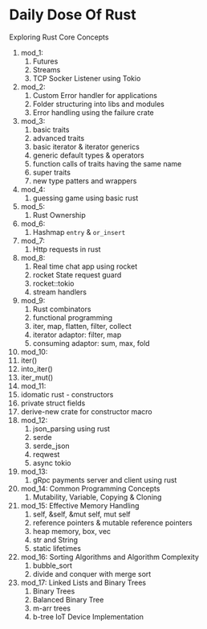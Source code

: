 # Daily Dose Of Rust

Exploring Rust Core Concepts

1. mod_1: 
   1. Futures
   2. Streams
   3. TCP Socker Listener using Tokio
2. mod_2: 
   1. Custom Error handler for applications
   2. Folder structuring into libs and modules
   3. Error handling using the failure crate
3. mod_3:
   1. basic traits
   2. advanced traits
   3. basic iterator & iterator generics
   4. generic default types & operators
   5. function calls of traits having the same name
   6. super traits
   7. new type patters and wrappers
4. mod_4:
   1. guessing game using basic rust
5. mod_5:
   1. Rust Ownership
6. mod_6:
   1. Hashmap `entry` & `or_insert`
7. mod_7:
   1. Http requests in rust
8. mod_8:
   1. Real time chat app using rocket
   2. rocket State request guard
   3. rocket::tokio
   4. stream handlers
9. mod_9:
   1. Rust combinators
   2. functional programming
   3. iter, map, flatten, filter, collect 
   4. iterator adaptor: filter, map
   5. consuming adaptor: sum, max, fold
10. mod_10:
   1. iter()
   2. into_iter()
   3. iter_mut()
11. mod_11:
   1. idomatic rust - constructors
   2. private struct fields
   3. derive-new crate for constructor macro
12. mod_12:
    1. json_parsing using rust
    2. serde
    3. serde_json
    4. reqwest
    5. async tokio
13. mod_13:
    1. gRpc payments server and client using rust
14. mod_14: Common Programming Concepts
    1. Mutability, Variable, Copying & Cloning
15. mod_15: Effective Memory Handling
    1. self, &self, &mut self, mut self
    2. reference pointers & mutable reference pointers
    3. heap memory, box, vec
    4. str and String
    5. static lifetimes
16. mod_16: Sorting Algorithms and Algorithm Complexity
    1. bubble_sort
    2. divide and conquer with merge sort
17. mod_17: Linked Lists and Binary Trees
    1. Binary Trees
    2. Balanced Binary Tree
    3. m-arr trees
    4. b-tree IoT Device Implementation
